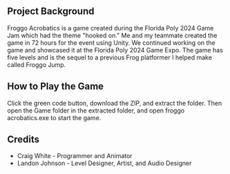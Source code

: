 ## Project Background
Froggo Acrobatics is a game created during the Florida Poly 2024 Game Jam which had the theme "hooked on." 
Me and my teammate created the game in 72 hours for the event using Unity. 
We continued working on the game and showcased it at the Florida Poly 2024 Game Expo.
The game has five levels and is the sequel to a previous Frog platformer I helped make called Froggo Jump.

## How to Play the Game
Click the green code button, download the ZIP, and extract the folder. Then open the Game folder in the extracted folder, and open froggo acrobatics.exe to start the game.

## Credits
- Craig White - Programmer and Animator
- Landon Johnson - Level Designer, Artist, and Audio Designer

